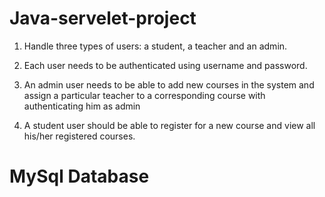 # Java-servelet-project
1. Handle three types of users: a student, a teacher and an admin.


2. Each user needs to be authenticated using username and password.


3. An admin user needs to be able to add new courses in the system and assign a particular teacher to a corresponding course with authenticating him as admin


4. A student user should be able to register for a new course and view all his/her registered courses.

# MySql Database

